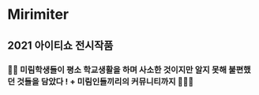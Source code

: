 # Mirimiter
## 2021 아이티쇼 전시작품 <br/>
### 👧🏻 미림학생들이 평소 학교생활을 하며 사소한 것이지만 알지 못해 불편했던 것들을 담았다 ! + 미림인들끼리의 커뮤니티까지 🧏🏻‍♀️
